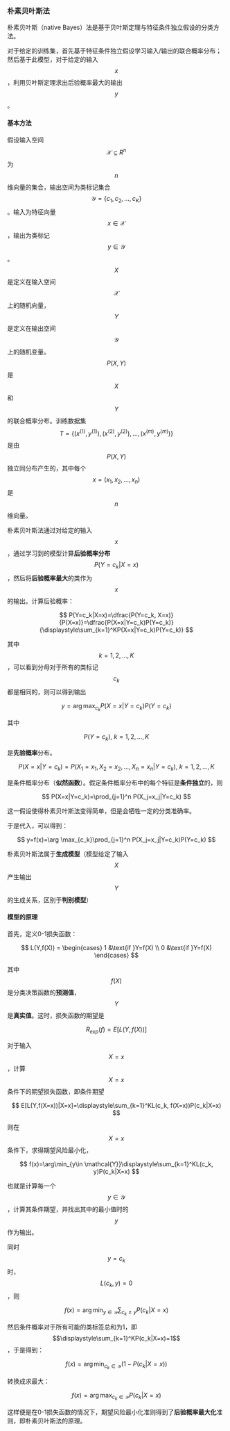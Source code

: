 ### 朴素贝叶斯法

朴素贝叶斯（native Bayes）法是基于贝叶斯定理与特征条件独立假设的分类方法。

对于给定的训练集，首先基于特征条件独立假设学习输入/输出的联合概率分布；然后基于此模型，对于给定的输入$$x $$，利用贝叶斯定理求出后验概率最大的输出$$y$$。

#### 基本方法

假设输入空间$$\mathcal{X}\subseteq R^n$$为$$n$$维向量的集合，输出空间为类标记集合$$\mathcal{Y}=\{c_1, c_2,...,c_K\}$$。输入为特征向量$$x\in \mathcal{X}$$，输出为类标记$$y\in \mathcal{Y}$$。$$X$$是定义在输入空间$$\mathcal{X}$$上的随机向量，$$Y$$是定义在输出空间$$\mathcal{Y}$$上的随机变量。$$P(X,Y)$$是$$X$$和$$Y$$的联合概率分布。训练数据集$$T=\{(x^{(1)},y^{(1)}),(x^{(2)},y^{(2)}),...,(x^{(m)},y^{(m)})\}$$是由$$P(X,Y)$$独立同分布产生的，其中每个$$x=(x_1, x_2,...,x_n)$$是$$n$$维向量。

朴素贝叶斯法通过对给定的输入$$x$$，通过学习到的模型计算**后验概率分布**$$P(Y=c_k|X=x)$$，然后将**后验概率最大**的类作为$$x $$的输出。计算后验概率：


$$
P(Y=c_k|X=x)=\dfrac{P(Y=c_k, X=x)}{P(X=x)}=\dfrac{P(X=x|Y=c_k)P(Y=c_k)}{\displaystyle\sum_{k=1}^KP(X=x|Y=c_k)P(Y=c_k)}
$$


其中$$k=1,2,...,K$$，可以看到分母对于所有的类标记$$c_k$$都是相同的，则可以得到输出


$$
y=\arg \max_{c_k}P(X=x|Y=c_k)P(Y=c_k)
$$


其中


$$
P(Y=c_k), \ k=1,2,...,K
$$


是**先验概率**分布。


$$
P(X=x|Y=c_k)=P(X_1=x_1, X_2=x_2,...,X_n=x_n|Y=c_k), \ k=1,2,...,K
$$


是条件概率分布（**似然函数**）。假定条件概率分布中的每个特征是**条件独立**的，则


$$
P(X=x|Y=c_k)=\prod_{j=1}^n P(X_j=x_j|Y=c_k)
$$


这一假设使得朴素贝叶斯法变得简单，但是会牺牲一定的分类准确率。

于是代入，可以得到：


$$
y=f(x)=\arg \max_{c_k}\prod_{j=1}^n P(X_j=x_j|Y=c_k)P(Y=c_k)
$$


朴素贝叶斯法属于**生成模型**（模型给定了输入$$X$$产生输出$$Y$$的生成关系，区别于**判别模型**）

#### 模型的原理

首先，定义0-1损失函数：


$$
L(Y,f(X)) = \begin{cases}
   1 &\text{if  }Y=f(X)  \\
   0 &\text{if  }Y=f(X)
\end{cases}
$$


其中$$f(X)$$是分类决策函数的**预测值**，$$Y$$是**真实值**。这时，损失函数的期望是


$$
R_{exp}(f)=E[L(Y,f(X))]
$$


对于输入$$X=x$$，计算$$X=x$$条件下的期望损失函数，即条件期望


$$
E[L(Y,f(X=x))|X=x]=\displaystyle\sum_{k=1}^KL(c_k, f(X=x))P(c_k|X=x)
$$


则在$$X=x$$条件下，求得期望风险最小化，


$$
f(x)=\arg\min_{y\in \mathcal{Y}}\displaystyle\sum_{k=1}^KL(c_k, y)P(c_k|X=x)
$$


也就是计算每一个$$y\in \mathcal{Y}$$，计算其条件期望，并找出其中的最小值时的$$y$$作为输出。

同时$$y=c_k$$时，$$L(c_k, y)=0$$，则


$$
f(x)=\arg\min_{y\in \mathcal{Y}}\displaystyle\sum_{c_k\neq y}P(c_k|X=x)
$$


然后条件概率对于所有可能的类标签总和为1，即$$\displaystyle\sum_{k=1}^KP(c_k|X=x)=1$$，于是得到：


$$
f(x)=\arg\min_{c_k\in \mathcal{Y}}\big(1-P(c_k|X=x)\big)
$$


转换成求最大：


$$
f(x)=\arg\max_{c_k\in \mathcal{Y}}P(c_k|X=x)
$$


这样便是在0-1损失函数的情况下，期望风险最小化准则得到了**后验概率最大化**准则，即朴素贝叶斯法的原理。

